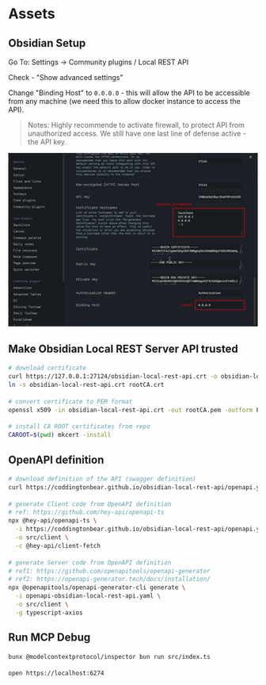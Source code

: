 # Assets

## Obsidian Setup

Go To: Settings -> Community plugins / Local REST API

Check - "Show advanced settings"

Change "Binding Host" to `0.0.0.0` - this will allow the API to be accessible from any machine (we need this to allow docker instance to access the API).

> Notes: Highly recommende to activate firewall, to protect API from unauthorized access. We still have one last line of defense active - the API key.

![Obsidian Setup](obsidian-setup.jpg)

## Make Obsidian Local REST Server API trusted

```bash
# download certificate
curl https://127.0.0.1:27124/obsidian-local-rest-api.crt -o obsidian-local-rest-api.crt
ln -s obsidian-local-rest-api.crt rootCA.crt

# convert certificate to PEM format
openssl x509 -in obsidian-local-rest-api.crt -out rootCA.pem -outform PEM

# install CA ROOT certificates from repo
CAROOT=$(pwd) mkcert -install
```

## OpenAPI definition

```bash
# download definition of the API (swagger definition)
curl https://coddingtonbear.github.io/obsidian-local-rest-api/openapi.yaml -o openapi-obsidian-local-rest-api.yaml

# generate Client code from OpenAPI definition
# ref: https://github.com/hey-api/openapi-ts
npx @hey-api/openapi-ts \
  -i https://coddingtonbear.github.io/obsidian-local-rest-api/openapi.yaml \
  -o src/client \
  -c @hey-api/client-fetch

# generate Server code from OpenAPI definition
# ref1: https://github.com/openapitools/openapi-generator
# ref2: https://openapi-generator.tech/docs/installation/
npx @openapitools/openapi-generator-cli generate \
  -i openapi-obsidian-local-rest-api.yaml \
  -o src/client \
  -g typescript-axios
```

## Run MCP Debug

```bash
bunx @modelcontextprotocol/inspector bun run src/index.ts

open https://localhost:6274
```
